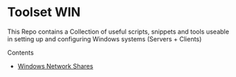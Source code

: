 # Toolset WIN
This Repo contains a Collection of useful scripts, snippets and tools useable in setting up and configuring Windows systems (Servers + Clients)

Contents
+ [Windows Network Shares](./network-shares#windows-network-shares)